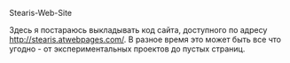 Stearis-Web-Site

Здесь я постараюсь выкладывать код сайта, доступного по адресу http://stearis.atwebpages.com/.
В разное время это может быть все что угодно - от экспериментальных проектов до пустых страниц.

<!--._.-->

